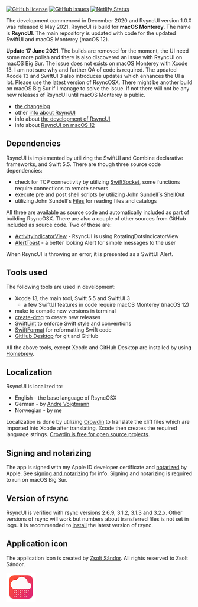 [![GitHub license](https://img.shields.io/github/license/rsyncOSX/RsyncUI)](https://github.com/rsyncOSX/RsyncUI/blob/main/Licence.MD) [![GitHub issues](https://img.shields.io/github/issues/rsyncOSX/RsyncUI)](https://github.com/rsyncOSX/RsyncUI/issues) [![Netlify Status](https://api.netlify.com/api/v1/badges/1d14d49b-ff14-4142-b135-771db071b58a/deploy-status)](https://app.netlify.com/sites/rsyncui/deploys)

The development commenced in December 2020 and RsyncUI version 1.0.0 was released 6 May 2021. RsyncUI is build for **macOS Monterey**. The name is **RsyncUI**.  The main repository is updated with code for the updated SwiftUI and macOS Monterey (macOS 12).

**Update 17 June 2021**. The builds are removed for the moment, the UI need some more polish and there is also discovered an issue with RsyncUI on macOS Big Sur. The issue does not exists on macOS Monterey with Xcode 13. I am not sure why and further QA of code is required. The updated Xcode 13 and SwiftUI 3 also introduces updates which enhances the UI a lot. Please use the latest version of RsyncOSX. There might be another build on macOS Big Sur if I manage to solve the issue. If not there will not be any new releases of RsyncUI until macOS Monterey is public.

- [the changelog](https://rsyncui.netlify.app/post/changelog/)
- other [info about RsyncUI](https://rsyncui.netlify.app)
- info about [the development of RsyncUI](https://rsyncui.netlify.app/post/development/)
- info about [RsyncUI on macOS 12](https://rsyncui.netlify.app/post/macos12/)

## Dependencies

RsyncUI is implemented by utilizing the SwiftUI and Combine declarative frameworks, and Swift 5.5. There are though three source code dependencies:

- check for TCP connectivity by utilizing [SwiftSocket](https://github.com/swiftsocket/SwiftSocket), some functions require connections to remote servers
- execute pre and post shell scripts by utilizing John Sundell´s [ShellOut](https://github.com/JohnSundell/ShellOut)
- utilizing John Sundell´s [Files](https://github.com/JohnSundell/Files) for reading files and catalogs

All three are available as source code and automatically included as part of building RsyncOSX. There are also a couple of other sources from GitHub included as source code. Two of those are:

- [ActivityIndicatorView](https://github.com/exyte/ActivityIndicatorView) - RsyncUI is using RotatingDotsIndicatorView
- [AlertToast](https://github.com/elai950/AlertToast) - a better looking Alert for simple messages to the user

When RsyncUI is throwing an error, it is presented as a SwiftUI Alert.

## Tools used

The following tools are used in development:

- Xcode 13, the main tool, Swift 5.5 and SwiftUI 3
  - a few SwiftUI features in code require macOS Monterey (macOS 12)
- make to compile new versions in terminal
- [create-dmg](https://github.com/sindresorhus/create-dmg) to create new releases
- [SwiftLint](https://github.com/realm/SwiftLint) to enforce Swift style and conventions
- [SwiftFormat](https://github.com/nicklockwood/SwiftFormat) for reformatting Swift code
- [GitHub Desktop](https://desktop.github.com/) for git and GitHub

All the above tools, except Xcode and GitHub Desktop are installed by using [Homebrew](https://brew.sh/).

## Localization

RsyncUI is localized to:

- English - the base language of RsyncOSX
- German - by [Andre Voigtmann](https://github.com/andre68723)
- Norwegian - by me

Localization is done by utilizing [Crowdin](https://rsyncosx.crowdin.com/u/projects/30) to translate the xliff files which are imported into Xcode after translating. Xcode then creates the required language strings. [Crowdin is free for open source projects](https://crowdin.com/page/open-source-project-setup-request).

## Signing and notarizing

The app is signed with my Apple ID developer certificate and [notarized](https://support.apple.com/en-us/HT202491) by Apple. See [signing and notarizing](https://rsyncui.netlify.app/post/notarized/) for info. Signing and notarizing is required to run on macOS Big Sur.

## Version of rsync

RsyncUI is verified with rsync versions 2.6.9, 3.1.2, 3.1.3 and 3.2.x. Other versions of rsync will work but numbers about transferred files is not set in logs. It is recommended to [install](https://rsyncui.netlify.app/post/rsync/) the latest version of rsync.

## Application icon

The application icon is created by [Zsolt Sándor](https://github.com/graphis). All rights reserved to Zsolt Sándor.

![](icon/rsyncosx.png)
